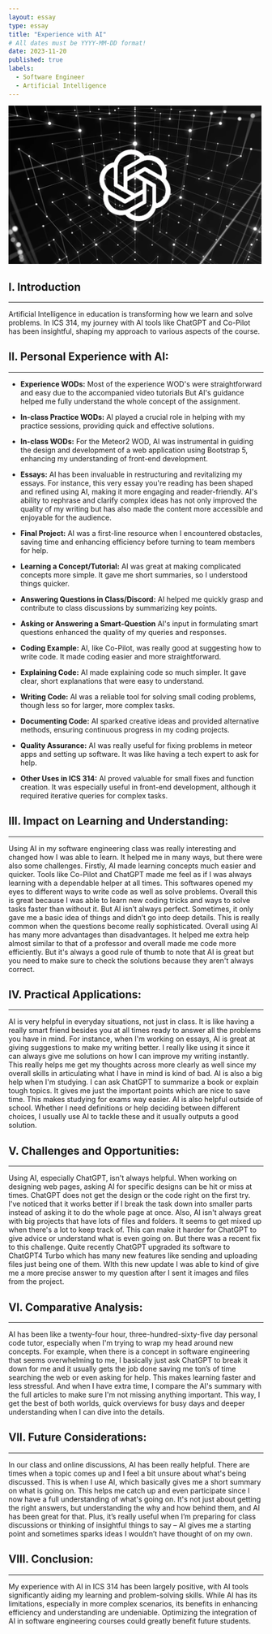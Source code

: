 ```yaml
---
layout: essay
type: essay
title: "Experience with AI"
# All dates must be YYYY-MM-DD format!
date: 2023-11-20
published: true
labels:
  - Software Engineer
  - Artificial Intelligence
---
```




<div class="text-center py-2">
  <img width="500px" src="../img/chatgpt-image-final.webp" class="img-thumbnail" >
</div>



## I. Introduction
---
Artificial Intelligence in education is transforming how we learn and solve problems. In ICS 314, my journey with AI tools like ChatGPT and Co-Pilot has been insightful, shaping my approach to various aspects of the course.

## II. Personal Experience with AI:
***
- <b>Experience WODs:</b> Most of the experience WOD's were straightforward and easy due to the accompanied video tutorials But
AI's guidance helped me fully understand the whole concept of the assignment.

* <b>In-class Practice WODs:</b> AI played a crucial role in helping with my practice sessions, providing quick and effective solutions.

- <b>In-class WODs:</b> For the Meteor2 WOD, AI was instrumental in guiding the design and development of a web application using Bootstrap 5, enhancing my understanding of front-end development.

* <b>Essays:</b>  AI has been invaluable in restructuring and revitalizing my essays. For instance, this very essay you're reading has been shaped and refined using AI, making it more engaging and reader-friendly. AI's ability to rephrase and clarify complex ideas has not only improved the quality of my writing but has also made the content more accessible and enjoyable for the audience.

- <b>Final Project:</b> AI was a first-line resource when I encountered obstacles, saving time and enhancing efficiency before turning to team members for help.

* <b>Learning a Concept/Tutorial:</b> AI was great at making complicated concepts more simple. It gave me short summaries, so I understood things quicker.

- <b>Answering Questions in Class/Discord:</b> AI helped me quickly grasp and contribute to class discussions by summarizing key points.

* <b>Asking or Answering a Smart-Question</b> AI's input in formulating smart questions enhanced the quality of my queries and responses.

- <b>Coding Example:</b> AI, like Co-Pilot, was really good at suggesting how to write code. It made coding easier and more straightforward.

* <b>Explaining Code:</b> AI made explaining code so much simpler. It gave clear, short explanations that were easy to understand.

- <b>Writing Code:</b> AI was a reliable tool for solving small coding problems, though less so for larger, more complex tasks.

* <b>Documenting Code:</b> AI sparked creative ideas and provided alternative methods, ensuring continuous progress in my coding projects.

- <b>Quality Assurance:</b> AI was really useful for fixing problems in meteor apps and setting up software. It was like having a tech expert to ask for help.

* <b>Other Uses in ICS 314:</b> AI proved valuable for small fixes and function creation. It was especially useful in front-end development, although it required iterative queries for complex tasks.

## III. Impact on Learning and Understanding: 
---
Using AI in my software engineering class was really interesting and changed how I was able to learn. It helped me in many ways, but there were also some challenges. Firstly, AI made learning concepts much easier and quicker. Tools like Co-Pilot and ChatGPT made me feel as if I was always learning with a dependable helper at all times. This softwares opened my eyes to different ways to write code as well as solve problems. Overall this is great because I was able to learn new coding tricks and ways to solve tasks faster than without it. But AI isn’t always perfect. Sometimes, it only gave me a basic idea of things and didn’t go into deep details. This is really common when the questions become really sophisticated. Overall using AI has many more advantages than disadvantages. It helped me extra help almost similar to that of a professor and overall made me code more efficiently. But it's always a good rule of thumb to note that AI is great but you need to make sure to check the solutions because they aren't always correct. 

## IV. Practical Applications:
---
AI is very helpful in everyday situations, not just in class. It is like having a really smart friend besides you at all times ready to answer all the problems you have in mind. For instance, when I'm working on essays, AI is great at giving suggestions to make my writing better. I really like using it since it can always give me solutions on how I can improve my writing instantly. This really helps me get my thoughts across more clearly as well since my overall skills in articulating what I have in mind is kind of bad. AI is also a big help when I'm studying. I can ask ChatGPT to summarize a book or explain tough topics. It gives me just the important points which are nice to save time. This makes studying for exams way easier. AI is also helpful outside of school. Whether I need definitions or help deciding between different choices, I usually use AI to tackle these and it usually outputs a good solution.

## V. Challenges and Opportunities:
***
Using AI, especially ChatGPT, isn't always helpful. When working on designing web pages, asking AI for specific designs can be hit or miss at times. ChatGPT does not get the design or the code right on the first try. I've noticed that it works better if I break the task down into smaller parts instead of asking it to do the whole page at once. Also, AI isn't always great with big projects that have lots of files and folders. It seems to get mixed up when there's a lot to keep track of. This can make it harder for ChatGPT to give  advice or understand what is even going on. But there was a recent fix to this challenge. Quite recently ChatGPT upgraded its software to ChatGPT4 Turbo which has many new features like sending and uploading files just being one of them. WIth this new update I was able to kind of give me a more precise answer to my question after I sent it images and files from the project. 

## VI. Comparative Analysis:
___
AI has been like a twenty-four hour, three-hundred-sixty-five day personal code tutor, especially when I'm trying to wrap my head around new concepts. For example, when there is a concept in software engineering that seems overwhelming to me, I basically just ask ChatGPT to break it down for me and it usually gets the job done saving me ton’s of time searching the web or even asking for help. This makes learning faster and less stressful. And when I have extra time, I compare the AI's summary with the full articles to make sure I'm not missing anything important. This way, I get the best of both worlds, quick overviews for busy days and deeper understanding when I can dive into the details.

## VII. Future Considerations:
---
In our class and online discussions, AI has been really helpful. There are times when a topic comes up and I feel a bit unsure about what's being discussed. This is when I use AI, which basically gives me a short summary on what is going on. This helps me catch up and even participate since I now have a full understanding of what's going on. It's not just about getting the right answers, but understanding the why and how behind them, and AI has been great for that. Plus, it’s really useful when I’m preparing for class discussions or thinking of insightful things to say – AI gives me a starting point and sometimes sparks ideas I wouldn’t have thought of on my own.


## VIII. Conclusion:
---
My experience with AI in ICS 314 has been largely positive, with AI tools significantly aiding my learning and problem-solving skills. While AI has its limitations, especially in more complex scenarios, its benefits in enhancing efficiency and understanding are undeniable. Optimizing the integration of AI in software engineering courses could greatly benefit future students.

